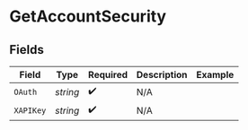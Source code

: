 # GetAccountSecurity


## Fields

| Field              | Type               | Required           | Description        | Example            |
| ------------------ | ------------------ | ------------------ | ------------------ | ------------------ |
| `OAuth`            | *string*           | :heavy_check_mark: | N/A                |                    |
| `XAPIKey`          | *string*           | :heavy_check_mark: | N/A                |                    |